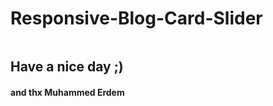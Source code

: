 # Responsive-Blog-Card-Slider

<img src="https://repository-images.githubusercontent.com/437592636/fbf10d3e-58b9-4835-8849-83771762670e" alt="">

<h2>Have a nice day ;)</h2> <h4>and thx Muhammed Erdem</h4>
